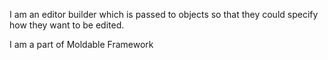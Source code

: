 I am an editor builder which is passed to objects so that they could specify how they want to be edited.

I am a part of Moldable Framework